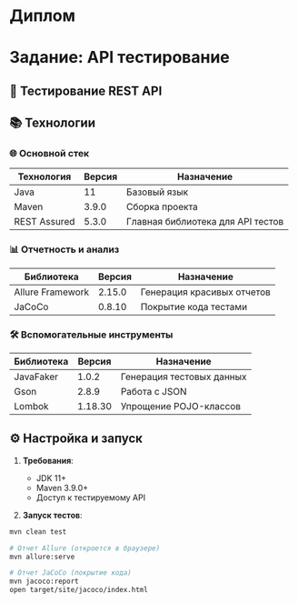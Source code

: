 # Диплом
# Задание: API тестирование

## 🧪 Тестирование REST API

## 📚 Технологии

### 🌐 Основной стек
| Технология       | Версия   | Назначение |
|------------------|----------|------------|
| Java             | 11       | Базовый язык |
| Maven            | 3.9.0    | Сборка проекта |
| REST Assured     | 5.3.0    | Главная библиотека для API тестов |

### 📊 Отчетность и анализ
| Библиотека       | Версия   | Назначение |
|------------------|----------|------------|
| Allure Framework | 2.15.0   | Генерация красивых отчетов |
| JaCoCo           | 0.8.10   | Покрытие кода тестами |

### 🛠 Вспомогательные инструменты
| Библиотека       | Версия   | Назначение |
|------------------|----------|------------|
| JavaFaker        | 1.0.2    | Генерация тестовых данных |
| Gson             | 2.8.9    | Работа с JSON |
| Lombok           | 1.18.30  | Упрощение POJO-классов |

## ⚙️ Настройка и запуск

1. **Требования**:
    - JDK 11+
    - Maven 3.9.0+
    - Доступ к тестируемому API

2. **Запуск тестов**:
```bash
mvn clean test

# Отчет Allure (откроется в браузере)
mvn allure:serve

# Отчет JaCoCo (покрытие кода)
mvn jacoco:report
open target/site/jacoco/index.html